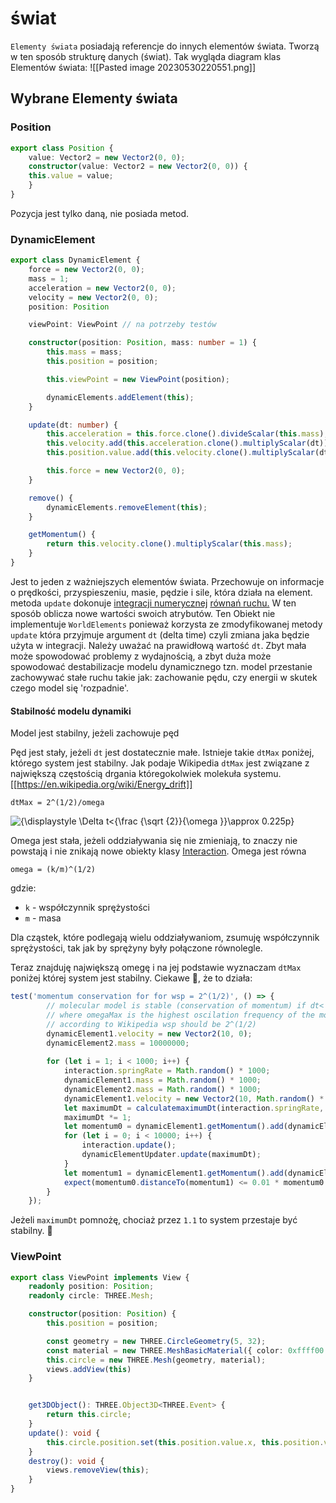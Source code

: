 # świat

`Elementy świata` posiadają referencje do innych elementów świata. Tworzą w ten sposób strukturę danych (świat).
Tak wygląda diagram klas Elementów świata:
![[Pasted image 20230530220551.png]]

## Wybrane Elementy świata

### Position
```ts
export class Position {
    value: Vector2 = new Vector2(0, 0);
    constructor(value: Vector2 = new Vector2(0, 0)) {
    this.value = value;
    }
}
```
Pozycja jest tylko daną, nie posiada metod.

### DynamicElement
```ts
export class DynamicElement {
    force = new Vector2(0, 0);
    mass = 1;
    acceleration = new Vector2(0, 0);
    velocity = new Vector2(0, 0);
    position: Position

    viewPoint: ViewPoint // na potrzeby testów

    constructor(position: Position, mass: number = 1) {
        this.mass = mass;
        this.position = position;

        this.viewPoint = new ViewPoint(position);

        dynamicElements.addElement(this);
    }

    update(dt: number) {
        this.acceleration = this.force.clone().divideScalar(this.mass);
        this.velocity.add(this.acceleration.clone().multiplyScalar(dt));
        this.position.value.add(this.velocity.clone().multiplyScalar(dt));

        this.force = new Vector2(0, 0);
    }

    remove() {
        dynamicElements.removeElement(this);
    }

    getMomentum() {
        return this.velocity.clone().multiplyScalar(this.mass);
    }
}
```

Jest to jeden z ważniejszych elementów świata. Przechowuje on informacje o prędkości, przyspieszeniu, masie, pędzie i sile, która działa na element. metoda `update` dokonuje [integracji numerycznej](https://en.wikipedia.org/wiki/Numerical_integration#Reasons_for_numerical_integration) [równań ruchu.](https://en.wikipedia.org/wiki/Equations_of_motion) W ten sposób oblicza nowe wartości swoich atrybutów. Ten Obiekt nie implementuje `WorldElements` ponieważ korzysta ze zmodyfikowanej metody `update` która przyjmuje argument `dt` (delta time) czyli zmiana jaka będzie użyta w integracji.
Należy uważać na prawidłową wartość `dt`. Zbyt mała może spowodować problemy z wydajnością, a zbyt duża może spowodować destabilizacje modelu dynamicznego tzn. model przestanie zachowywać stałe ruchu takie jak: zachowanie pędu, czy energii w skutek czego model się 'rozpadnie'.

#### Stabilność modelu dynamiki

Model jest stabilny, jeżeli zachowuje pęd

Pęd jest stały, jeżeli `dt` jest dostatecznie małe. Istnieje takie `dtMax` poniżej, którego system jest stabilny.  Jak podaje Wikipedia `dtMax` jest związane z największą częstością drgania któregokolwiek molekuła systemu. [[https://en.wikipedia.org/wiki/Energy_drift]]

```
dtMax = 2^(1/2)/omega
```
![{\displaystyle \Delta t<{\frac {\sqrt {2}}{\omega }}\approx 0.225p}](https://wikimedia.org/api/rest_v1/media/math/render/svg/2ce85b09695b0dbc73db5971451e712ed4f9f114)

Omega jest stała, jeżeli oddziaływania się nie zmieniają, to znaczy nie powstają i nie znikają nowe obiekty klasy [Interaction](Interaction.ts). Omega jest równa 
```
omega = (k/m)^(1/2)
```
gdzie:
+ `k` - współczynnik sprężystości
+ `m` - masa

Dla cząstek, które podlegają wielu oddziaływaniom, zsumuję współczynnik sprężystości, tak jak by sprężyny były połączone równolegle.

Teraz znajduję największą omegę i na jej podstawie wyznaczam `dtMax` poniżej której system jest stabilny. 
Ciekawe 🤔, że to działa:

```ts
test('momentum conservation for for wsp = 2^(1/2)', () => {
        // molecular model is stable (conservation of momentum) if dt< wsp /omegaMax
        // where omegaMax is the highest oscilation frequency of the molecul in the system 
        // according to Wikipedia wsp should be 2^(1/2)
        dynamicElement1.velocity = new Vector2(10, 0);
        dynamicElement2.mass = 10000000;
        
        for (let i = 1; i < 1000; i++) {
            interaction.springRate = Math.random() * 1000;
            dynamicElement1.mass = Math.random() * 1000;
            dynamicElement2.mass = Math.random() * 1000;
            dynamicElement1.velocity = new Vector2(10, Math.random() * 1000);
            let maximumDt = calculatemaximumDt(interaction.springRate, dynamicElement1.mass, dynamicElement2.mass);
            maximumDt *= 1;
            let momentum0 = dynamicElement1.getMomentum().add(dynamicElement2.getMomentum());
            for (let i = 0; i < 10000; i++) {
                interaction.update();
                dynamicElementUpdater.update(maximumDt);
            }
            let momentum1 = dynamicElement1.getMomentum().add(dynamicElement2.getMomentum());
            expect(momentum0.distanceTo(momentum1) <= 0.01 * momentum0.length()).toBeTruthy();
        }
    });
```
Jeżeli `maximumDt` pomnożę, chociaż przez `1.1` to system przestaje być stabilny. 👏

### ViewPoint
```ts
export class ViewPoint implements View {
    readonly position: Position;
    readonly circle: THREE.Mesh;

    constructor(position: Position) {
        this.position = position;

        const geometry = new THREE.CircleGeometry(5, 32);
        const material = new THREE.MeshBasicMaterial({ color: 0xffff00 });
        this.circle = new THREE.Mesh(geometry, material);
        views.addView(this)
    }


    get3DObject(): THREE.Object3D<THREE.Event> {
        return this.circle;
    }
    update(): void {
        this.circle.position.set(this.position.value.x, this.position.value.y, 0);
    }
    destroy(): void {
        views.removeView(this);
    }
}
```
